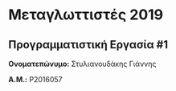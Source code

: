 # Μεταγλωττιστές 2019
## Προγραμματιστική Εργασία #1

**Ονοματεπώνυμο:** Στυλιανουδάκης Γιάννης

**Α.Μ.:** P2016057


